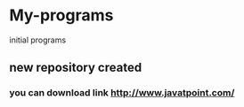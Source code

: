 # My-programs
initial programs 
## new repository created
### you can download link http://www.javatpoint.com/

